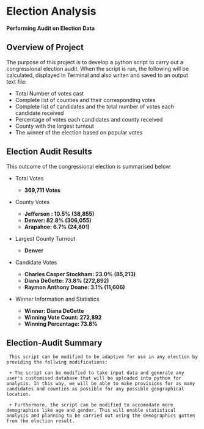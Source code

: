 # Election Analysis
**Performing Audit on Election Data**

  ## Overview of Project
  The purpose of this project is to develop a python script to carry out a congressional election audit. When the script is run, the following will be calculated, displayed in Terminal and also writen and saved to an output text file:
  + Total Number of votes cast
  + Complete list of counties and their corresponding votes
  + Complete list of candidates and the total number of votes each candidate received
  + Percentage of votes each candidates and county received
  + County with the largest turnout
  + The winner of the election based on popular votes


  ## Election Audit Results

  This outcome of the congressional election is summarised below:

   - Total Votes
     + **369,711 Votes**

   - County Votes
     + **Jefferson : 10.5% (38,855)**
     + **Denver: 82.8% (306,055)**
     + **Arapahoe: 6.7% (24,801)**
   
   - Largest County Turnout
     + **Denver**

   - Candidate Votes
     + **Charles Casper Stockham: 23.0% (85,213)**
     + **Diana DeGette: 73.8% (272,892)**
     + **Raymon Anthony Doane: 3.1% (11,606)**

   - Winner Information and Statistics
     + **Winner: Diana DeGette**
     + **Winning Vote Count: 272,892**
     + **Winning Percentage: 73.8%**


  ## Election-Audit Summary
     This script can be modified to be adaptive for use in any election by providing the follwing modifications:

     + The script can be modified to take input data and generate any user's customised database that will be uploaded into python for analysis. In this way, we will be able to make provisions for as many candidates and counties as possible for any possible geographical location.

     + Furthermore, the script can be modified to accomodate more demographics like age and gender. This will enable statistical analysis and planning to be carried out using the demographics gotten from the election result.